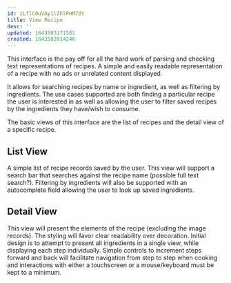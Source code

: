 ```yaml
---
id: zLflC0uVAy1lZhlPHM70Y
title: View Recipe
desc: ''
updated: 1643503171581
created: 1643502014246
---
```


This interface is the pay off for all the hard work of parsing and checking text representations of recipes. A simple and easily readable representation of a recipe with no ads or unrelated content displayed.

It allows for searching recipes by name or ingredient, as well as filtering by ingredients.  The use cases supported are both finding a particular recipe the user is interested in as well as allowing the user to filter saved recipes by the ingredients they have/wish to consume.

The basic views of this interface are the list of recipes and the detail view of a specific recipe.

## List View
A simple list of recipe records saved by the user.  This view will support a search bar that searches against the recipe name (possible full text search?).  Filtering by ingredients will also be supported with an autocomplete field allowing the user to look up saved ingredients.

## Detail View
This view will present the elements of the recipe (excluding the image records).  The styling will favor clear readability over decoration. Initial design is to attempt to present all ingredients in a single view, while displaying each step individually.  Simple controls to increment steps forward and back will facilitate navigation from step to step when cooking and interactions with either a touchscreen or a mouse/keyboard must be kept to a minimum.
